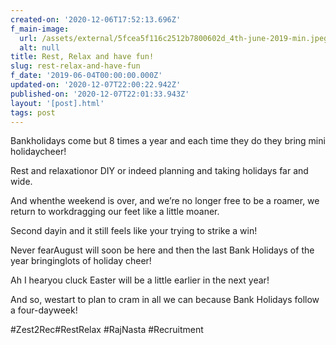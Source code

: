 ```yaml
---
created-on: '2020-12-06T17:52:13.696Z'
f_main-image:
  url: /assets/external/5fcea5f116c2512b7800602d_4th-june-2019-min.jpeg
  alt: null
title: Rest, Relax and have fun!
slug: rest-relax-and-have-fun
f_date: '2019-06-04T00:00:00.000Z'
updated-on: '2020-12-07T22:00:22.942Z'
published-on: '2020-12-07T22:01:33.943Z'
layout: '[post].html'
tags: post
---
```


Bankholidays come but 8 times a year and each time they do they bring mini holidaycheer!

Rest and relaxationor DIY or indeed planning and taking holidays far and wide.

And whenthe weekend is over, and we’re no longer free to be a roamer, we return to workdragging our feet like a little moaner.

Second dayin and it still feels like your trying to strike a win!

Never fearAugust will soon be here and then the last Bank Holidays of the year bringinglots of holiday cheer!

Ah I hearyou cluck Easter will be a little earlier in the next year!

And so, westart to plan to cram in all we can because Bank Holidays follow a four-dayweek!

#Zest2Rec#RestRelax #RajNasta #Recruitment
